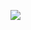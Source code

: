 [<img src="https://a.cdn-hotels.com/gdcs/production21/d600/9f7c5530-7fd5-457c-82d9-7d44376e8020.jpg">](https://t.me/soko1enkov)

